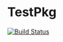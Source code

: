 # TestPkg

[![Build Status](https://github.com/madhavkrishnan/TestPkg.jl/actions/workflows/CI.yml/badge.svg?branch=master)](https://github.com/madhavkrishnan/TestPkg.jl/actions/workflows/CI.yml?query=branch%3Amaster)
